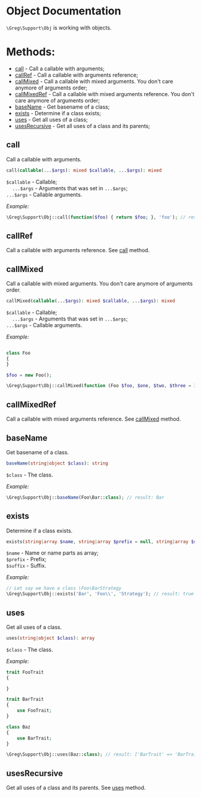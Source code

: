 # Object Documentation

`\Greg\Support\Obj` is working with objects.

# Methods:

* [call](#call) - Call a callable with arguments;
* [callRef](#callref) - Call a callable with arguments reference;
* [callMixed](#callmixed) - Call a callable with mixed arguments. You don't care anymore of arguments order;
* [callMixedRef](#callmixedref) - Call a callable with mixed arguments reference. You don't care anymore of arguments order;
* [baseName](#basename) - Get basename of a class;
* [exists](#exists) - Determine if a class exists;
* [uses](#uses) - Get all uses of a class;
* [usesRecursive](#usesrecursive) - Get all uses of a class and its parents;

## call

Call a callable with arguments.

```php
call(callable(...$args): mixed $callable, ...$args): mixed
```

`$callable` - Callable;  
&nbsp;&nbsp;&nbsp;&nbsp;`...$args` - Arguments that was set in `...$args`;  
`...$args` - Callable arguments.

_Example:_

```php
\Greg\Support\Obj::call(function($foo) { return $foo; }, 'foo'); // result: foo
```

## callRef

Call a callable with arguments reference. See [call](#call) method.

## callMixed

Call a callable with mixed arguments. You don't care anymore of arguments order.

```php
callMixed(callable(...$args): mixed $callable, ...$args): mixed
```

`$callable` - Callable;  
&nbsp;&nbsp;&nbsp;&nbsp;`...$args` - Arguments that was set in `...$args`;  
`...$args` - Callable arguments.

_Example:_

```php

class Foo
{
}

$foo = new Foo();

\Greg\Support\Obj::callMixed(function (Foo $foo, $one, $two, $three = 3) { return func_get_args(); }, 1, $foo, 2); // result: [Foo, 1, 2]
```

## callMixedRef

Call a callable with mixed arguments reference. See [callMixed](#callmixed) method.

## baseName

Get basename of a class.

```php
baseName(string|object $class): string
```

`$class` - The class.

_Example:_

```php
\Greg\Support\Obj::baseName(Foo\Bar::class); // result: Bar
```

## exists

Determine if a class exists.

```php
exists(string|array $name, string|array $prefix = null, string|array $suffix = null): boolean
```

`$name` - Name or name parts as array;  
`$prefix` - Prefix;  
`$suffix` - Suffix.

_Example:_

```php
// Let say we have a class \Foo\BarStrategy
\Greg\Support\Obj::exists('Bar', 'Foo\\', 'Strategy'); // result: true
```

## uses

Get all uses of a class.

```php
uses(string|object $class): array
```

`$class` - The class.

_Example:_

```php
trait FooTrait
{

}

trait BarTrait
{
    use FooTrait;
}

class Baz
{
    use BarTrait;
}

\Greg\Support\Obj::uses(Baz::class); // result: ['BarTrait' => 'BarTrait', 'FooTrait' => 'FooTrait']
```

## usesRecursive

Get all uses of a class and its parents. See [uses](#uses) method.
